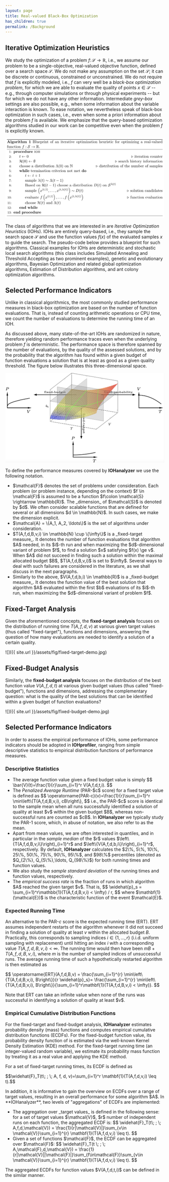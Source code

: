 ```yaml
---
layout: page
title: Real-valued Black-Box Optimization
has_children: true
permalink: /Background
--- 
```


## Iterative Optimization Heuristics

We study the optimization of a problem $f\colon \mathcal{S} \rightarrow \mathbb{R}$, i.e., we assume our problem to be a single-objective, real-valued objective function, defined over a search space $\mathcal{S}$. We do not make any assumption on the set $\mathcal{S}$; it can be discrete or continuous, constrained or unconstrained. 
We do not require that $f$ is explicitly modeled, i.e., $f$ can very well be a _black-box optimization problem_, for which we are able to evaluate the quality of points $x \in \mathcal{S}$ -- e.g., through computer simulations or through physical experiments -- but for which we do not have any other information. Intermediate _grey-box_ settings are also possible, e.g., when some information about the variable interaction is known. To ease notation, we nevertheless speak of black-box optimization in such cases, i.e., even when some a priori information about the problem $f$ is available. We emphasize that the query-based optimization algorithms studied in our work can be competitive even when the problem $f$ is explicitly known.

<center><img src="../assets/fig/IOH.png"/></center>

The class of algorithms that we are interested in are _Iterative Optimization Heuristics_ (IOHs). IOHs are entirely query-based, i.e., they sample the search space $\mathcal{S}$ and use the function values $f(x)$ of the evaluated samples $x$ to guide the search. The pseudo-code below provides a blueprint for such algorithms. Classical examples for IOHs are deterministic and stochastic local search algorithms (this class includes Simulated Annealing and Threshold Accepting as two prominent examples), genetic and evolutionary algorithms, Bayesian Optimization and related global optimization algorithms, Estimation of Distribution algorithms, and ant colony optimization algorithms.

## Selected Performance Indicators

Unlike in classical algorithmics, the most commonly studied performance measures in black-box optimization are based on the number of function evaluations. That is, instead of counting arithmetic operations or CPU time, we count the number of evaluations to determine the running time of an IOH.

As discussed above, many state-of-the-art IOHs are randomized in nature, therefore yielding random performance traces even when the underlying problem $f$ is deterministic. The performance space is therefore spanned by the number of evaluations, by the quality of the assessed solutions, and by the probability that the algorithm has found within a given budget of function evaluations a solution that is at least as good as a given quality threshold. The figure below illustrates this three-dimensional space.

<center><img src="../assets/fig/performance-space.png"/></center>

To define the performance measures covered by **IOHanalyzer** we use the following notation. 
<ul> 
    <li> $\mathcal{F}$ denotes the set of problems under consideration. Each problem (or problem instance, depending on the context) $f \in \mathcal{F}$ is assumed to be a function $f\colon \mathcal{S} \rightarrow \mathbb{R}$. The _dimension_ of $\mathcal{S}$ is denoted by $d$. We often consider scalable functions that are defined for several or all dimensions $d \in \mathbb{N}$. In such cases, we make the dimension explicit.</li>
	<li> $\mathcal{A} = \{A_1, A_2, \ldots\}$ is the set of algorithms under consideration. </li>
	<li> $T(A,f,d,B,v,i) \in \mathbb{N} \cup \{\infty\}$ is a _fixed-target measure_. It denotes the number of function evaluations that algorithm $A$ needed, in its $i$-th run and when maximizing the $d$-dimensional variant of problem $f$, to find a solution $x$ satisfying $f(x) \ge v$. When $A$ did not succeed in finding such a solution within the maximal allocated budget $B$, $T(A,f,d,B,v,i)$ is set to $\infty$. Several ways to deal with such failures are considered in the literature, as we shall discuss in the next paragraphs.</li>
	<li> Similarly to the above, $V(A,f,d,b,i) \in \mathbb{R}$ is a _fixed-budget measure_. It denotes the function value of the best solution that algorithm $A$ evaluated within the first $b$ evaluations of its $i$-th run, when maximizing the $d$-dimensional variant of problem $f$.</li>
</ul>

## Fixed-Target Analysis

Given the aforementioned concepts, the <b>fixed-target analysis</b> focuses on the distribution of running time $T(A, f, d, v)$ at various given target values (thus called "fixed-target"), functions and dimensions, answering the question of how many evaluations are needed to identify a solution of a certain quality.

![]({{ site.url }}/assets/fig/fixed-target-demo.jpg)

## Fixed-Budget Analysis

Similarly, the <b>fixed-budget analysis</b> focuses on the distribution of the best function value $V(A, f, d, t)$ at various given budget values (thus called "fixed-budget"), functions and dimensions, addressing the complementary question: what is the quality of the best solutions that can be identified within a given budget of function evaluations?

![]({{ site.url }}/assets/fig/fixed-budget-demo.jpg)

## Selected Performance Indicators

In order to assess the empirical performance of IOHs, some performance indicators should be adopted in **IOHprofiler**, ranging from simple descriptive statistics to empirical distribution functions of performance measures.

### Descriptive Statistics

<ul>
	<li> The average function value given a fixed budget value is simply
	$$ \bar{V}(t)=\frac{1}{r}\sum_{i=1}^r V(A,f,d,t,i). $$
    </li>
	<li>The <i>Penalized Average Runtime</i> (PAR-$c$ score) for a fixed target value is defined as
	$$
	\operatorname{PAR-c}(v)=\frac{1}{r}\sum_{i=1}^r \min\left\{T(A,f,d,B,v,i), cB\right\}, 
	$$
	i.e., the PAR-$c$ score is identical to the sample mean when all runs successfully identified a solution of quality at least $v$ within the given budget $B$, whereas non-successful runs are counted as $cB$. In <b>IOHanalyzer</b> we typically study the PAR-1 score, which, in abuse of notation, we also refer to as the mean.
    </li>
	<li> Apart from mean values, we are often interested in quantiles, and in particular in the <i>sample median</i> of the $r$ values $\left\{T(A,f,d,B,v,i\}\right)_{i=1}^r$ and $\left\{V(A,f,d,b,i\}\right)_{i=1}^r$, respectively. By default, <b>IOHanalyzer</b> calculates the $2\%, 5\%, 10\%, 25\%, 50\%, 75\%, 90\%, 95\%$, and $98\%$ percentiles (denoted as $Q_{2\%}, Q_{5\%},\ldots, Q_{98\%}$) for both running times and function values.
    </li>
	<li> We also study the <i>sample standard deviation</i> of the running times and function values, respectively.
    </li>
	<li>The <i>empirical success rate</i> is the fraction of runs in which algorithm $A$ reached the given target $v$. That is,  
	$$
		\widehat{p}_s = \sum_{i=1}^r\mathbb{1}(T(A,f,d,B,v,i) < \infty) / r,
	$$
	where $\mathbf{1}(\mathcal{E})$ is the characteristic function of the event $\mathcal{E}$.
    </li>
</ul>

### Expected Running Time

An alternative to the PAR-$c$ score is the expected running time (ERT). ERT assumes independent restarts of the algorithm whenever it did not succeed in finding a solution of quality at least $v$ within the allocated budget $B$. Practically, this corresponds to sampling indices $i \in \{1,\ldots, r\}$ (i.i.d. uniform sampling with replacement) until hitting an index $i$ with a corresponding value $T(A,f,d,B,v,i) < \infty$. The running time would then have been $m B + T(A,f,d,B,v,i)$, where $m$ is the number of sampled indices of unsuccessful runs. The average running time of such a hypothetically restarted algorithm is then estimated as  
<p>
$$
	\operatorname{ERT}(A,f,d,B,v)
	= \frac{\sum_{i=1}^{r} \min\left\{T(A,f,d,B,v,i), B\right\}}{r \widehat{p}_s}= \frac{\sum_{i=1}^{r} \min\left\{T(A,f,d,B,v,i), B\right\}}{\sum_{i=1}^r\mathbf{1}(T(A,f,d,B,v,i) < \infty)}.
$$
</p>
Note that ERT can take an infinite value when none of the runs was successful in identifying a solution of quality at least $v$.

### Empirical Cumulative Distribution Functions

For the fixed-target and fixed-budget analysis, **IOHanalyzer** estimates probability density (mass) functions and computes empirical cumulative distribution functions (ECDFs). For the fixed-budget function value, its probability density function of is estimated via the well-known Kernel Density Estimation (KDE) method. For the fixed-target running time (an integer-valued random variable), we estimate its probability mass function by treating it as a real value and applying the KDE method. 

For a set of fixed-target running times, its ECDF is defined as
<p>
$$\widehat{F}_T(t\; ; \; A, f, d, v)=\sum_{i=1}^r \mathbf{1}(T(A,f,d,v,i) \leq t).$$
</p>
In addition, it is informative to gain the overview on ECDFs over a range of target values, resulting in an overall performance for some algorithm $A$. In **IOHanalyzer**, two levels of "aggregations" of ECDFs are implemented:
<ul>
    <li>The aggregation over _target values_ is defined in the following sense: for a set of target values $\mathcal{V}$, $r$ number of independent runs on each function, the aggregated ECDF is:
        $$
        \widehat{F}_T(t\; ; \; A,f,d,\mathcal{V}) = \frac{1}{r|\mathcal{V}|}\sum_{v\in \mathcal{V}}\sum_{i=1}^{r} \mathbf{1}(T(A,f,d,v,i) \leq t).
        $$
    </li>
    <li> Given a set of functions $\mathcal{F}$, the ECDF can be aggregated over $\mathcal{F}$:
    $$
    \widehat{F}_T(t \; ; \; A,\mathcal{F},d,\mathcal{V}) = \frac{1}{r|\mathcal{V}||\mathcal{F}|}\sum_{f\in\mathcal{F}}\sum_{v\in \mathcal{V}}\sum_{i=1}^{r} \mathbf{1}(T(A,f,d,v,i) \leq t).
    $$
    </li>
</ul>
The aggregated ECDFs for function values $V(A,f,d,t,i)$ can be defined in the similar manner.
